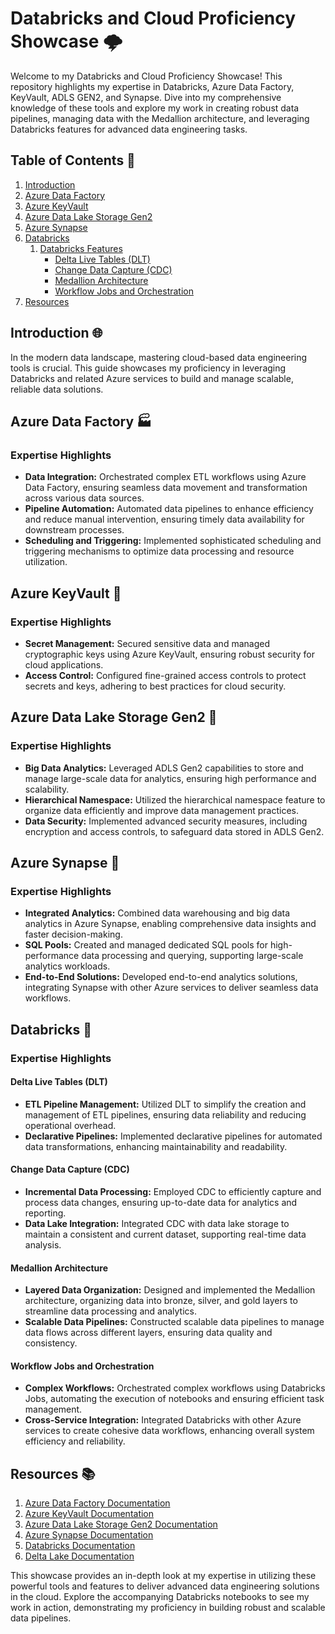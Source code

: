 # Databricks and Cloud Proficiency Showcase 🌩️

Welcome to my Databricks and Cloud Proficiency Showcase! This repository highlights my expertise in Databricks, Azure Data Factory, KeyVault, ADLS GEN2, and Synapse. Dive into my comprehensive knowledge of these tools and explore my work in creating robust data pipelines, managing data with the Medallion architecture, and leveraging Databricks features for advanced data engineering tasks.

## Table of Contents 📑

1. [Introduction](#introduction)
2. [Azure Data Factory](#azure-data-factory)
3. [Azure KeyVault](#azure-keyvault)
4. [Azure Data Lake Storage Gen2](#azure-data-lake-storage-gen2)
5. [Azure Synapse](#azure-synapse)
6. [Databricks](#databricks)
   1. [Databricks Features](#databricks-features)
      - [Delta Live Tables (DLT)](#delta-live-tables-dlt)
      - [Change Data Capture (CDC)](#change-data-capture-cdc)
      - [Medallion Architecture](#medallion-architecture)
      - [Workflow Jobs and Orchestration](#workflow-jobs-and-orchestration)
7. [Resources](#resources)

## Introduction 🌐

In the modern data landscape, mastering cloud-based data engineering tools is crucial. This guide showcases my proficiency in leveraging Databricks and related Azure services to build and manage scalable, reliable data solutions.

## Azure Data Factory 🏭

### Expertise Highlights
- **Data Integration:** Orchestrated complex ETL workflows using Azure Data Factory, ensuring seamless data movement and transformation across various data sources.
- **Pipeline Automation:** Automated data pipelines to enhance efficiency and reduce manual intervention, ensuring timely data availability for downstream processes.
- **Scheduling and Triggering:** Implemented sophisticated scheduling and triggering mechanisms to optimize data processing and resource utilization.

## Azure KeyVault 🔐

### Expertise Highlights
- **Secret Management:** Secured sensitive data and managed cryptographic keys using Azure KeyVault, ensuring robust security for cloud applications.
- **Access Control:** Configured fine-grained access controls to protect secrets and keys, adhering to best practices for cloud security.

## Azure Data Lake Storage Gen2 📂

### Expertise Highlights
- **Big Data Analytics:** Leveraged ADLS Gen2 capabilities to store and manage large-scale data for analytics, ensuring high performance and scalability.
- **Hierarchical Namespace:** Utilized the hierarchical namespace feature to organize data efficiently and improve data management practices.
- **Data Security:** Implemented advanced security measures, including encryption and access controls, to safeguard data stored in ADLS Gen2.

## Azure Synapse 🧠

### Expertise Highlights
- **Integrated Analytics:** Combined data warehousing and big data analytics in Azure Synapse, enabling comprehensive data insights and faster decision-making.
- **SQL Pools:** Created and managed dedicated SQL pools for high-performance data processing and querying, supporting large-scale analytics workloads.
- **End-to-End Solutions:** Developed end-to-end analytics solutions, integrating Synapse with other Azure services to deliver seamless data workflows.

## Databricks 🚀

### Expertise Highlights

#### Delta Live Tables (DLT)
- **ETL Pipeline Management:** Utilized DLT to simplify the creation and management of ETL pipelines, ensuring data reliability and reducing operational overhead.
- **Declarative Pipelines:** Implemented declarative pipelines for automated data transformations, enhancing maintainability and readability.

#### Change Data Capture (CDC)
- **Incremental Data Processing:** Employed CDC to efficiently capture and process data changes, ensuring up-to-date data for analytics and reporting.
- **Data Lake Integration:** Integrated CDC with data lake storage to maintain a consistent and current dataset, supporting real-time data analysis.

#### Medallion Architecture
- **Layered Data Organization:** Designed and implemented the Medallion architecture, organizing data into bronze, silver, and gold layers to streamline data processing and analytics.
- **Scalable Data Pipelines:** Constructed scalable data pipelines to manage data flows across different layers, ensuring data quality and consistency.

#### Workflow Jobs and Orchestration
- **Complex Workflows:** Orchestrated complex workflows using Databricks Jobs, automating the execution of notebooks and ensuring efficient task management.
- **Cross-Service Integration:** Integrated Databricks with other Azure services to create cohesive data workflows, enhancing overall system efficiency and reliability.

## Resources 📚

1. [Azure Data Factory Documentation](https://docs.microsoft.com/en-us/azure/data-factory/)
2. [Azure KeyVault Documentation](https://docs.microsoft.com/en-us/azure/key-vault/)
3. [Azure Data Lake Storage Gen2 Documentation](https://docs.microsoft.com/en-us/azure/storage/blobs/data-lake-storage-introduction)
4. [Azure Synapse Documentation](https://docs.microsoft.com/en-us/azure/synapse-analytics/)
5. [Databricks Documentation](https://docs.databricks.com/)
6. [Delta Lake Documentation](https://docs.delta.io/)

This showcase provides an in-depth look at my expertise in utilizing these powerful tools and features to deliver advanced data engineering solutions in the cloud. Explore the accompanying Databricks notebooks to see my work in action, demonstrating my proficiency in building robust and scalable data pipelines.
